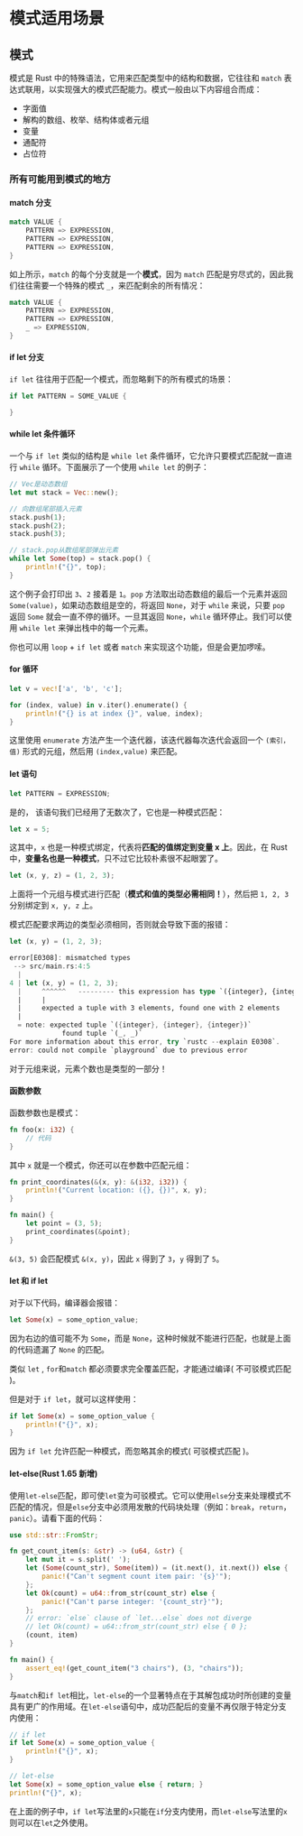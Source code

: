 # 模式适用场景

## 模式

模式是 Rust 中的特殊语法，它用来匹配类型中的结构和数据，它往往和 `match` 表达式联用，以实现强大的模式匹配能力。模式一般由以下内容组合而成：

- 字面值
- 解构的数组、枚举、结构体或者元组
- 变量
- 通配符
- 占位符

### 所有可能用到模式的地方

#### match 分支

```rust
match VALUE {
    PATTERN => EXPRESSION,
    PATTERN => EXPRESSION,
    PATTERN => EXPRESSION,
}
```

如上所示，`match` 的每个分支就是一个**模式**，因为 `match` 匹配是穷尽式的，因此我们往往需要一个特殊的模式 `_`，来匹配剩余的所有情况：

```rust
match VALUE {
    PATTERN => EXPRESSION,
    PATTERN => EXPRESSION,
    _ => EXPRESSION,
}
```

#### if let 分支

`if let` 往往用于匹配一个模式，而忽略剩下的所有模式的场景：

```rust
if let PATTERN = SOME_VALUE {

}
```

#### while let 条件循环

一个与 `if let` 类似的结构是 `while let` 条件循环，它允许只要模式匹配就一直进行 `while` 循环。下面展示了一个使用 `while let` 的例子：

```rust
// Vec是动态数组
let mut stack = Vec::new();

// 向数组尾部插入元素
stack.push(1);
stack.push(2);
stack.push(3);

// stack.pop从数组尾部弹出元素
while let Some(top) = stack.pop() {
    println!("{}", top);
}
```

这个例子会打印出 `3`、`2` 接着是 `1`。`pop` 方法取出动态数组的最后一个元素并返回 `Some(value)`，如果动态数组是空的，将返回 `None`，对于 `while` 来说，只要 `pop` 返回 `Some` 就会一直不停的循环。一旦其返回 `None`，`while` 循环停止。我们可以使用 `while let` 来弹出栈中的每一个元素。

你也可以用 `loop` + `if let` 或者 `match` 来实现这个功能，但是会更加啰嗦。

#### for 循环

```rust
let v = vec!['a', 'b', 'c'];

for (index, value) in v.iter().enumerate() {
    println!("{} is at index {}", value, index);
}
```

这里使用 `enumerate` 方法产生一个迭代器，该迭代器每次迭代会返回一个 `(索引，值)` 形式的元组，然后用 `(index,value)` 来匹配。

#### let 语句

```rust
let PATTERN = EXPRESSION;
```

是的， 该语句我们已经用了无数次了，它也是一种模式匹配：

```rust
let x = 5;
```

这其中，`x` 也是一种模式绑定，代表将**匹配的值绑定到变量 x 上**。因此，在 Rust 中，**变量名也是一种模式**，只不过它比较朴素很不起眼罢了。

```rust
let (x, y, z) = (1, 2, 3);
```

上面将一个元组与模式进行匹配（**模式和值的类型必需相同！**），然后把 `1, 2, 3` 分别绑定到 `x, y, z` 上。

模式匹配要求两边的类型必须相同，否则就会导致下面的报错：

```rust
let (x, y) = (1, 2, 3);
```

```rust
error[E0308]: mismatched types
 --> src/main.rs:4:5
  |
4 | let (x, y) = (1, 2, 3);
  |     ^^^^^^   --------- this expression has type `({integer}, {integer}, {integer})`
  |     |
  |     expected a tuple with 3 elements, found one with 2 elements
  |
  = note: expected tuple `({integer}, {integer}, {integer})`
             found tuple `(_, _)`
For more information about this error, try `rustc --explain E0308`.
error: could not compile `playground` due to previous error
```

对于元组来说，元素个数也是类型的一部分！

#### 函数参数

函数参数也是模式：

```rust
fn foo(x: i32) {
    // 代码
}
```

其中 `x` 就是一个模式，你还可以在参数中匹配元组：

```rust
fn print_coordinates(&(x, y): &(i32, i32)) {
    println!("Current location: ({}, {})", x, y);
}

fn main() {
    let point = (3, 5);
    print_coordinates(&point);
}
```

`&(3, 5)` 会匹配模式 `&(x, y)`，因此 `x` 得到了 `3`，`y` 得到了 `5`。

#### let 和 if let

对于以下代码，编译器会报错：

```rust
let Some(x) = some_option_value;
```

因为右边的值可能不为 `Some`，而是 `None`，这种时候就不能进行匹配，也就是上面的代码遗漏了 `None` 的匹配。

类似 `let` , `for`和`match` 都必须要求完全覆盖匹配，才能通过编译( 不可驳模式匹配 )。

但是对于 `if let`，就可以这样使用：

```rust
if let Some(x) = some_option_value {
    println!("{}", x);
}
```

因为 `if let` 允许匹配一种模式，而忽略其余的模式( 可驳模式匹配 )。

#### let-else(Rust 1.65 新增)

使用`let-else`匹配，即可使`let`变为可驳模式。它可以使用`else`分支来处理模式不匹配的情况，但是`else`分支中必须用发散的代码块处理（例如：`break`，`return`，`panic`）。请看下面的代码：

```rust
use std::str::FromStr;

fn get_count_item(s: &str) -> (u64, &str) {
    let mut it = s.split(' ');
    let (Some(count_str), Some(item)) = (it.next(), it.next()) else {
        panic!("Can't segment count item pair: '{s}'");
    };
    let Ok(count) = u64::from_str(count_str) else {
        panic!("Can't parse integer: '{count_str}'");
    };
    // error: `else` clause of `let...else` does not diverge
    // let Ok(count) = u64::from_str(count_str) else { 0 };
    (count, item)
}

fn main() {
    assert_eq!(get_count_item("3 chairs"), (3, "chairs"));
}
```

与`match`和`if let`相比，`let-else`的一个显著特点在于其解包成功时所创建的变量具有更广的作用域。在`let-else`语句中，成功匹配后的变量不再仅限于特定分支内使用：

```rust
// if let
if let Some(x) = some_option_value {
    println!("{}", x);
}

// let-else
let Some(x) = some_option_value else { return; }
println!("{}", x);
```

在上面的例子中，`if let`写法里的`x`只能在`if`分支内使用，而`let-else`写法里的`x`则可以在`let`之外使用。

